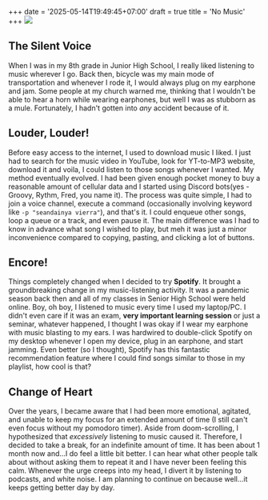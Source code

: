+++
date = '2025-05-14T19:49:45+07:00'
draft = true
title = 'No Music'
+++
![](https://mir-s3-cdn-cf.behance.net/project_modules/source/961af157823223.59e6a05500e5e.gif)
## The Silent Voice
When I was in my 8th grade in Junior High School, I really liked listening to music wherever I go. Back then, bicycle was my main mode of transportation and whenever I rode it, I would always plug on my earphone and jam. Some people at my church warned me, thinking that I wouldn't be able to hear a horn while wearing earphones, but well I was as stubborn as a mule. Fortunately, I hadn't gotten into *any* accident because of it. 
## Louder, Louder!
Before easy access to the internet, I used to download music I liked. I just had to search for the music video in YouTube, look for YT-to-MP3 website, download it and voila, I could listen to those songs whenever I wanted. My method eventually evolved. I had been given enough pocket money to buy a reasonable amount of cellular data and I started using Discord bots(yes - Groovy, Rythm, Fred, you name it). The process was quite simple, I had to join a voice channel, execute a command (occasionally involving keyword like `-p "seandainya vierra"`), and that's it. I could enqueue other songs, loop a queue or a track, and even pause it. The main difference was I had to know in advance what song I wished to play, but meh it was just a minor inconvenience compared to copying, pasting, and clicking a lot of buttons. 
## Encore!
Things completely changed when I decided to try **Spotify**. It brought a groundbreaking change in my music-listening activity. It was a pandemic season back then and all of my classes in Senior High School were held online. Boy, oh boy, I listened to music every time I used my laptop/PC. I didn't even care if it was an exam, **very important learning session** or just a seminar, whatever happened, I thought I was okay if I wear my earphone with music blasting to my ears. I was hardwired to double-click Spotify on my desktop whenever I open my device, plug in an earphone, and start jamming. Even better (so I thought), Spotify has this fantastic recommendation feature where I could find songs similar to those in my playlist, how cool is that?
## Change of Heart
Over the years, I became aware that I had been more emotional, agitated, and unable to keep my focus for an extended amount of time (I still can't even focus without my pomodoro timer). Aside from doom-scrolling, I hypothesized that *excessively* listening to music caused it. Therefore, I decided to take a break, for an indefinite amount of time. It has been about 1 month now and...I do feel a little bit better. I can hear what other people talk about without asking them to repeat it and I have never been feeling this calm. Whenever the urge creeps into my head, I divert it by listening to podcasts, and white noise. I am planning to continue on because well...it keeps getting better day by day.
